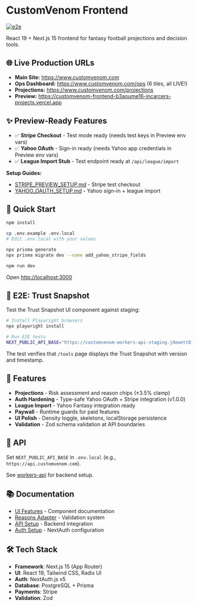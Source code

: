 # CustomVenom Frontend

[![e2e](https://github.com/CustomVenom/customvenom-frontend/actions/workflows/e2e.yml/badge.svg)](https://github.com/CustomVenom/customvenom-frontend/actions/workflows/e2e.yml)

React 19 + Next.js 15 frontend for fantasy football projections and decision tools.

## 🌐 Live Production URLs

- **Main Site:** https://www.customvenom.com
- **Ops Dashboard:** https://www.customvenom.com/ops (6 tiles, all LIVE!)
- **Projections:** https://www.customvenom.com/projections
- **Preview:** https://customvenom-frontend-b3aoume16-incarcers-projects.vercel.app

## ✨ Preview-Ready Features

- ✅ **Stripe Checkout** - Test mode ready (needs test keys in Preview env vars)
- ✅ **Yahoo OAuth** - Sign-in ready (needs Yahoo app credentials in Preview env vars)
- ✅ **League Import Stub** - Test endpoint ready at `/api/league/import`

**Setup Guides:**
- [STRIPE_PREVIEW_SETUP.md](./STRIPE_PREVIEW_SETUP.md) - Stripe test checkout
- [YAHOO_OAUTH_SETUP.md](./YAHOO_OAUTH_SETUP.md) - Yahoo sign-in + league import

## 🚀 Quick Start

```bash
npm install

cp .env.example .env.local
# Edit .env.local with your values

npx prisma generate
npx prisma migrate dev --name add_yahoo_stripe_fields

npm run dev
```

Open [http://localhost:3000](http://localhost:3000)

## 🧪 E2E: Trust Snapshot

Test the Trust Snapshot UI component against staging:

```bash
# Install Playwright browsers
npx playwright install

# Run E2E tests
NEXT_PUBLIC_API_BASE="https://customvenom-workers-api-staging.jdewett81.workers.dev" npm run test:e2e
```

The test verifies that `/tools` page displays the Trust Snapshot with version and timestamp.

## 🎯 Features

- **Projections** - Risk assessment and reason chips (±3.5% clamp)
- **Auth Hardening** - Type-safe Yahoo OAuth + Stripe integration (v1.0.0)
- **League Import** - Yahoo Fantasy integration ready
- **Paywall** - Runtime guards for paid features
- **UI Polish** - Density toggle, skeletons, localStorage persistence
- **Validation** - Zod schema validation at API boundaries

## 📡 API

Set `NEXT_PUBLIC_API_BASE` in `.env.local` (e.g., `https://api.customvenom.com`).

See [workers-api](../customvenom-workers-api) for backend setup.

## 📚 Documentation

- [UI Features](./UI_FEATURES.md) - Component documentation
- [Reasons Adapter](./REASONS_ADAPTER.md) - Validation system
- [API Setup](./API_SETUP.md) - Backend integration
- [Auth Setup](./AUTH_SETUP_COMPLETE.md) - NextAuth configuration

## 🛠️ Tech Stack

- **Framework**: Next.js 15 (App Router)
- **UI**: React 19, Tailwind CSS, Radix UI
- **Auth**: NextAuth.js v5
- **Database**: PostgreSQL + Prisma
- **Payments**: Stripe
- **Validation**: Zod
